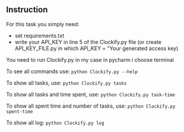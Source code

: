 ## Instruction
For this task you simply need:
- set requirements.txt
- write your API_KEY in line 5 of the Clockify.py file
(or create API_KEY_FILE.py in which API_KEY = "Your generated access key)


You need to run Clockify.py in my case in pycharm i choose terminal


To see all commands use:
```python Clockify.py --help```

To show all tasks, use: 
```python Clockify.py tasks```

To show all tasks and time spent, use: 
```python Clockify.py task-time```

To show  all spent time and number of tasks, use: 
```python Clockify.py spent-time```

To show all log: 
```python Clockify.py log```
